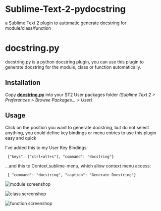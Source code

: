 Sublime-Text-2-pydocstring
==========================

a Sublime Text 2 plugin to automatic generate docstring for module/class/function

docstring.py
============

docstring.py is a python docstring plugin, you can use this plugin to generate docstring
for the module, class or function automatically.

Installation
------------
Copy **[docstring.py](https://github.com/JerryKwan/Sublime-Text-2-pydocstring/blob/master/docstring.py)** into
your ST2 User packages folder *(Sublime Text 2 > Preferences > Browse Packages... > User)*

Usage
-----
Click on the position you want to generate docstring, but do not select anything, you could
define key bindings or menu entries to use this plugin easy and quick

I've added this to my User Key Bindings:

     {"keys": ["ctrl+alt+s"], "command": "docstring"}

...and this to Context.sublime-menu, which allow context menu access:

     { "command": "docstring", "caption": "Generate Docstring"}

![module screenshop](https://github.com/JerryKwan/Sublime-Text-2-pydocstring/blob/master//module_docstring.PNG)

![class screenshop](https://github.com/JerryKwan/Sublime-Text-2-pydocstring/blob/master/class_docstring.PNG)

![function screenshop](https://github.com/JerryKwan/Sublime-Text-2-pydocstring/blob/master/function_docstring.PNG)
